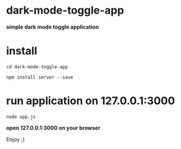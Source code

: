 # dark-mode-toggle-app
<b>simple dark mode toggle application</b>

# install 
`cd dark-mode-toggle-app`

`npm install server --save`

# run application on 127.0.0.1:3000
`node app.js`

<b>open 127.0.0.1:3000 on your browser</b>


Enjoy ;)
